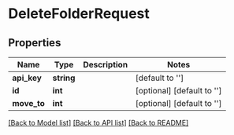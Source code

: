 # DeleteFolderRequest

## Properties
Name | Type | Description | Notes
------------ | ------------- | ------------- | -------------
**api_key** | **string** |  | [default to '']
**id** | **int** |  | [optional] [default to '']
**move_to** | **int** |  | [optional] [default to '']

[[Back to Model list]](../README.md#documentation-for-models) [[Back to API list]](../README.md#documentation-for-api-endpoints) [[Back to README]](../README.md)


